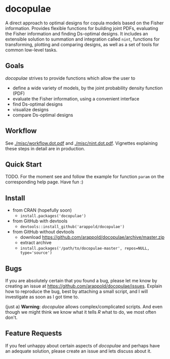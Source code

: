 # docopulae

A direct approach to optimal designs for copula models based on the Fisher information.
Provides flexible functions for building joint PDFs, evaluating the Fisher information and finding Ds-optimal designs.
It includes an extensible solution to summation and integration called `nint`, functions for transforming, plotting and comparing designs, as well as a set of tools for common low-level tasks.

## Goals

*docopulae* strives to provide functions which allow the user to
* define a wide variety of models, by the joint probability density function (PDF)
* evaluate the Fisher information, using a convenient interface
* find Ds-optimal designs
* visualize designs
* compare Ds-optimal designs

## Workflow

See [./misc/workflow.dot.pdf](./misc/workflow.dot.pdf) and [./misc/nint.dot.pdf](./misc/nint.dot.pdf). Vignettes explaining these steps in detail are in production.

## Quick Start

TODO. For the moment see and follow the example for function `param` on the corresponding help page. Have fun :)

## Install

* from CRAN (hopefully soon)
  * `install.packages('docopulae')`
* from GitHub with devtools
  * `devtools::install_github('arappold/docopulae')`
* from GitHub without devtools
  * download https://github.com/arappold/docopulae/archive/master.zip
  * extract archive
  * `install.packages('/path/to/docopulae-master', repos=NULL, type='source')`

## Bugs

If you are absolutely certain that you found a bug, please let me know by creating an issue at https://github.com/arappold/docopulae/issues. Explain how to reproduce the bug, best by attaching a small script, and I will investigate as soon as I got time to.

(just a) **Warning**: *docopulae* allows complex/complicated scripts. And even though we might think we know what it tells *R* what to do, we most often don't.

## Feature Requests

If you feel unhappy about certain aspects of *docopulae* and perhaps have an adequate solution, please create an issue and lets discuss about it.

